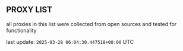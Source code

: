 ## PROXY LIST

all proxies in this list were collected from open sources and tested for functionality

last update: `2025-03-28 06:04:30.447518+00:00` UTC
